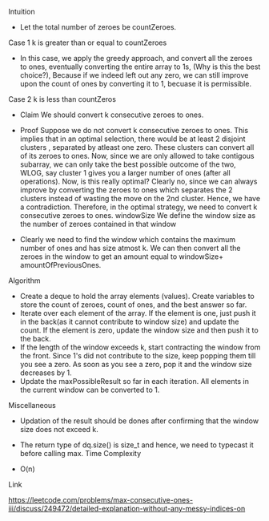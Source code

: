 Intuition
* Let the total number of zeroes be countZeroes.

Case 1 k is greater than or equal to countZeroes

* In this case, we apply the greedy approach, and convert all the zeroes to ones, eventually converting the entire array to 1s, (Why is this the best choice?), Because if we indeed left out any zero, we can still improve upon the count of ones by converting it to 1, becuase it is permissible.

Case 2 k is less than countZeros

* Claim We should convert k consecutive zeroes to ones.
* Proof Suppose we do not convert k consecutive zeroes to ones. This implies that in an optimal selection, there would be at least 2         disjoint clusters , separated by atleast one zero. These clusters can convert all of its zeroes to ones. Now, since we are only allowed   to  take contigous subarray, we can only take the best possible outcome of the two, WLOG, say cluster 1 gives you a larger number of       ones  (after all operations). Now, is this really optimal? Clearly no, since we can always improve by converting the zeroes to ones       which  separates the 2 clusters instead of wasting the move on the 2nd cluster. Hence, we have a contradiction. Therefore, in the         optimal      strategy, we need to convert k consecutive zeroes to ones.
 windowSize We define the window size as the number of zeroes contained in that window

* Clearly we need to find the window which contains the maximum number of ones and has size atmost k. We can then convert all the zeroes     in the window to get an amount equal to windowSize+ amountOfPreviousOnes.

 Algorithm

* Create a deque to hold the array elements (values). Create variables to store the count of zeroes, count of ones, and the best answer so far.
* Iterate over each element of the array. If the element is one, just push it in the back(as it cannot contribute to window size) and update the count. If the element is zero, update the window size and then push it to the back.
* If the length of the window exceeds k, start contracting the window from the front. Since 1's did not contribute to the size, keep popping them till you see a zero. As soon as you see a zero, pop it and the window size decreases by 1.
* Update the maxPossibleResult so far in each iteration. All elements in the current window can be converted to 1.

Miscellaneous

* Updation of the result should be dones after confirming that the window size does not exceed k.
* The return type of dq.size() is size_t and hence, we need to typecast it before calling max.
Time Complexity

* O(n)

Link

https://leetcode.com/problems/max-consecutive-ones-iii/discuss/249472/detailed-explanation-without-any-messy-indices-on
